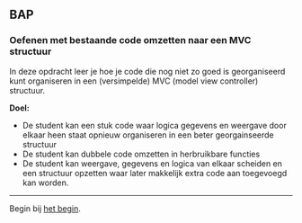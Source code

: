 ## BAP

### Oefenen met bestaande code omzetten naar een MVC structuur

In deze opdracht leer je hoe je code die nog niet zo goed is georganiseerd kunt organiseren in een (versimpelde) MVC (model view controller) structuur.

**Doel:**
- De student kan een stuk code waar logica gegevens en weergave door elkaar heen staat opnieuw organiseren in een beter georgainseerde structuur
- De student kan dubbele code omzetten in herbruikbare functies
- De student kan weergave, gegevens en logica van elkaar scheiden en een structuur opzetten waar later makkelijk extra code aan toegevoegd kan worden.

---

Begin bij [het begin](https://hiddebraun-ma.github.io/bap-md1-plantjes).
